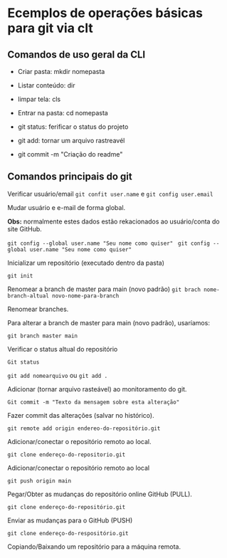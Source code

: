# Ecemplos de operações básicas para git via clt

## Comandos de uso geral da CLI

- Criar pasta: mkdir nomepasta
- Listar conteúdo: dir
- limpar tela: cls
- Entrar na pasta: cd nomepasta


- git status: ferificar o status do projeto
- git add: tornar um arquivo rastreavél 
- git commit -m "Criação do readme"

## Comandos principais do git



Verificar usuário/email
`git confit user.name` e `git config user.email`


Mudar usuário e e-mail de forma global.

**Obs:** normalmente  estes dados estão rekacionados ao usuário/conta do site GitHub.

`git config --global user.name "Seu nome como quiser" `
`git config --global user.name "Seu nome como quiser"`

Inicializar um repositório (executado dentro da pasta)

`git init`

Renomear a branch de master para main (novo padrão)
`git brach nome-branch-altual novo-nome-para-branch`

Renomear branches.

Para alterar a branch de master para main (novo padrão), usaríamos:

 `git branch master main`

Verificar o status altual do repositório

``Git status``

`git add nomearquivo` ou `git add .`

Adicionar (tornar arquivo rasteável) ao monitoramento do git.

`Git commit -m "Texto da mensagem sobre esta alteração"`

Fazer commit das alterações (salvar no histórico).

`git remote add origin endereo-do-repositório.git`

Adicionar/conectar o repositório remoto ao local.

 `git clone endereço-do-repositorio.git`

 Adicionar/conectar o repositório remoto ao local 

 `git push origin main`

 Pegar/Obter as mudanças do repositório online GitHub (PULL).

`git clone endereço-do-repositório.git`

 Enviar as mudanças para o GitHub (PUSH)

 `git clone endereço-do-respositório.git`

 Copiando/Baixando um repositório para a máquina remota.








